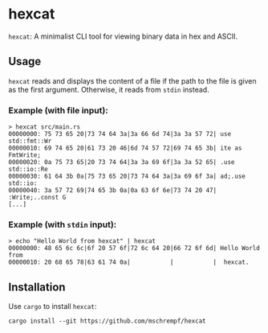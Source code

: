 # hexcat
`hexcat`: A minimalist CLI tool for viewing binary data in hex and ASCII.

## Usage

`hexcat` reads and displays the content of a file if the path to the file is given as the first argument. Otherwise, it reads from `stdin` instead.

### Example (with file input):

```
> hexcat src/main.rs
00000000: 75 73 65 20|73 74 64 3a|3a 66 6d 74|3a 3a 57 72| use std::fmt::Wr
00000010: 69 74 65 20|61 73 20 46|6d 74 57 72|69 74 65 3b| ite as FmtWrite;
00000020: 0a 75 73 65|20 73 74 64|3a 3a 69 6f|3a 3a 52 65| .use std::io::Re
00000030: 61 64 3b 0a|75 73 65 20|73 74 64 3a|3a 69 6f 3a| ad;.use std::io:
00000040: 3a 57 72 69|74 65 3b 0a|0a 63 6f 6e|73 74 20 47| :Write;..const G
[...]
```

### Example (with `stdin` input):

```
> echo "Hello World from hexcat" | hexcat
00000000: 48 65 6c 6c|6f 20 57 6f|72 6c 64 20|66 72 6f 6d| Hello World from
00000010: 20 68 65 78|63 61 74 0a|           |           |  hexcat.
```

## Installation

Use `cargo` to install `hexcat`:

```
cargo install --git https://github.com/mschrempf/hexcat
```

